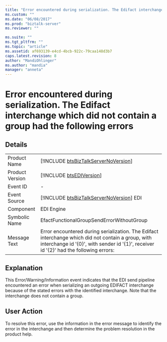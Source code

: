 ```yaml
---
title: "Error encountered during serialization. The Edifact interchange which did not contain a group had the following errors | Microsoft Docs"
ms.custom: ""
ms.date: "06/08/2017"
ms.prod: "biztalk-server"
ms.reviewer: ""

ms.suite: ""
ms.tgt_pltfrm: ""
ms.topic: "article"
ms.assetid: af693139-e4cd-4bcb-922c-79caa148d3b7
caps.latest.revision: 8
author: "MandiOhlinger"
ms.author: "mandia"
manager: "anneta"
---
```

# Error encountered during serialization. The Edifact interchange which did not contain a group had the following errors
## Details  
  
|                 |                                                                                                                                                                                             |
|-----------------|---------------------------------------------------------------------------------------------------------------------------------------------------------------------------------------------|
|  Product Name   |                                                     [!INCLUDE [btsBizTalkServerNoVersion](../includes/btsbiztalkservernoversion-md.md)]                                                     |
| Product Version |                                                                 [!INCLUDE [btsEDIVersion](../includes/btsediversion-md.md)]                                                                 |
|    Event ID     |                                                                                              -                                                                                              |
|  Event Source   |                                                   [!INCLUDE [btsBizTalkServerNoVersion](../includes/btsbiztalkservernoversion-md.md)] EDI                                                   |
|    Component    |                                                                                         EDI Engine                                                                                          |
|  Symbolic Name  |                                                                          EfactFunctionalGroupSendErrorWithoutGroup                                                                          |
|  Message Text   | Error encountered during serialization. The Edifact interchange which did not contain a group, with interchange id '{0}', with sender id '{1}', receiver id '{2}' had the following errors: |
  
## Explanation  
 This Error/Warning/Information event indicates that the EDI send pipeline encountered an error when serializing an outgoing EDIFACT interchange because of the stated errors with the identified interchange. Note that the interchange does not contain a group.  
  
## User Action  
 To resolve this error, use the information in the error message to identify the error in the interchange and then determine the problem resolution in the product help.